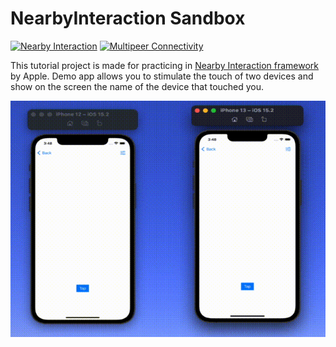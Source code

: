 # NearbyInteraction Sandbox

[![Nearby Interaction](https://img.shields.io/badge/Apple-Nearby%20Interaction-lightgrey)](https://developer.apple.com/documentation/nearbyinteraction) [![Multipeer Connectivity](https://img.shields.io/badge/Apple-Multipeer%20Connectivity-lightgrey)]([https://developer.apple.com/documentation/nearbyinteraction](https://developer.apple.com/documentation/multipeerconnectivity))

This tutorial project is made for practicing in [Nearby Interaction framework](https://developer.apple.com/documentation/nearbyinteraction) by Apple. Demo app allows you to stimulate the touch of two devices and show on the screen the name of the device that touched you.

![example](https://github.com/pressanykeyplease/NearbyInteraction-Sandbox/raw/main/NearbyInteraction-Sandbox/Resources/nisandbox-example.gif)
